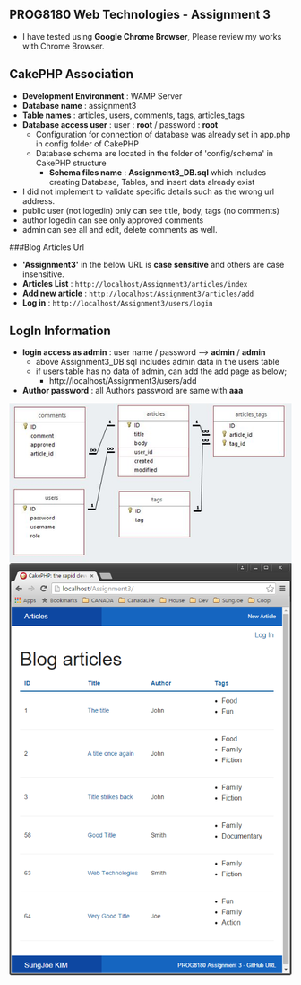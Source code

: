 ## PROG8180 Web Technologies - Assignment 3

- I have tested using **Google Chrome Browser**, Please review my works with Chrome Browser.

## CakePHP Association

  - **Development Environment** : WAMP Server
  - **Database name** : assignment3
  - **Table names** : articles, users, comments, tags, articles_tags
  - **Database access user**  : user : **root**  / password : **root**
    - Configuration for connection of database was already set in app.php in config folder of CakePHP 
    - Database schema are located in the folder of 'config/schema' in CakePHP structure
      - **Schema files name** : **Assignment3_DB.sql** which includes creating Database, Tables, and insert data already exist
  - I did not implement to validate specific details such as the wrong url address.
  - public user (not logedin) only can see title, body, tags (no comments)
  - author logedin can see only approved comments
  - admin can see all and edit, delete comments as well.

###Blog Articles Url 
  - **'Assignment3'** in the below URL is **case sensitive** and others are case insensitive.
  - **Articles List** : ```http://localhost/Assignment3/articles/index```
  - **Add new article** : ```http://localhost/Assignment3/articles/add```
  - **Log in** : ```http://localhost/Assignment3/users/login```

## LogIn Information
  - **login access as admin** : user name / password --> **admin** / **admin**
     - above Assignment3_DB.sql includes admin data in the users table
     - if users table has no data of admin, can add the add page as below;
       - http://localhost/Assignment3/users/add
  -  **Author password** : all Authors password are same with **aaa**

![Build Status](https://github.com/Skim0082/PROG8180_Assignment3/blob/master/tablesRelation.JPG)
![Build Status](https://github.com/Skim0082/PROG8180_Assignment3/blob/master/Screenshot01.png)
